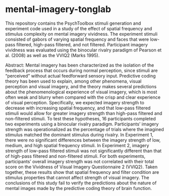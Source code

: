 # mental-imagery-tonglab
This repository contains the PsychToolbox stimuli generation and experiment code used in a 
study of the effect of spatial frequency and stimulus complexity on mental imagery vividness. 
The experiment stimuli consisted of gabors of varying spatial frequency and faces that
were low-pass filtered, high-pass filtered, and not filtered. Participant imagery vividness 
was evaluated using the binocular rivalry paradigm of Pearson et al. (2008) as well as the 
VVIQ2 (Marks 1995).

Abstract:
Mental imagery has been characterized as the isolation of the feedback process that
occurs during normal perception, since stimuli are “perceived” without actual feedforward
sensory input. Predictive coding theory has been used to explain, among other phenomena,
visual perception and visual imagery, and the theory makes several predictions about the
phenomenological experience of visual imagery, which is most often weak and blurry when
compared with the crisp and clear experience of visual perception. Specifically, we expected
imagery strength to decrease with increasing spatial frequency, and that low-pass filtered
stimuli would allow for greater imagery strength than high-pass filtered and non-filtered
stimuli. To test these hypotheses, 16 participants completed two experiments using a
binocular rivalry paradigm. Participants’ imagery strength was operationalized as the
percentage of trials where the imagined stimulus matched the dominant stimulus during
rivalry. In Experiment 1, there were no significant differences between the imagery strength
of low, medium, and high spatial frequency stimuli. In Experiment 2, imagery strength of
low-pass filtered stimuli was not significantly different than that of high-pass filtered and
non-filtered stimuli. For both experiments, participants’ overall imagery strength was not
correlated with their total score on the Vividness of Visual Imagery Questionnaire 2
(VVIQ2). Taken together, these results show that spatial frequency and filter condition are
stimulus properties that cannot affect strength of visual imagery. The conclusions of this
study fail to verify the predictions about the nature of mental images made by the predictive
coding theory of brain function.
